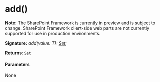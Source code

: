 # add()
**Note:** The SharePoint Framework is currently in preview and is subject to change. SharePoint Framework client-side web parts are not currently supported for use in production environments.





**Signature:** _add(value: T): [Set](../../es6-collections/interface/set.md)<T>;_

**Returns**: [`Set`](../../es6-collections/interface/set.md)<T>





#### Parameters
None



